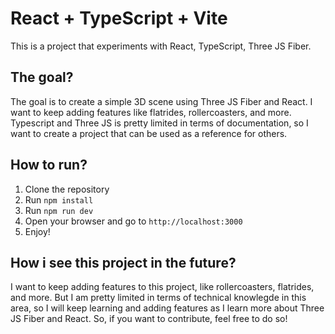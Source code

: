 # React + TypeScript + Vite

This is a project that experiments with React, TypeScript, Three JS Fiber.

## The goal?

The goal is to create a simple 3D scene using Three JS Fiber and React.
I want to keep adding features like flatrides, rollercoasters, and more.
Typescript and Three JS is pretty limited in terms of documentation, so I want to create a project that can be used as a reference for others.

## How to run?

1. Clone the repository
2. Run `npm install`
3. Run `npm run dev`
4. Open your browser and go to `http://localhost:3000`
5. Enjoy!

## How i see this project in the future?

I want to keep adding features to this project, like rollercoasters, flatrides, and more.
But I am pretty limited in terms of technical knowlegde in this area, so I will keep learning and adding features as I learn more about Three JS Fiber and React.
So, if you want to contribute, feel free to do so!

